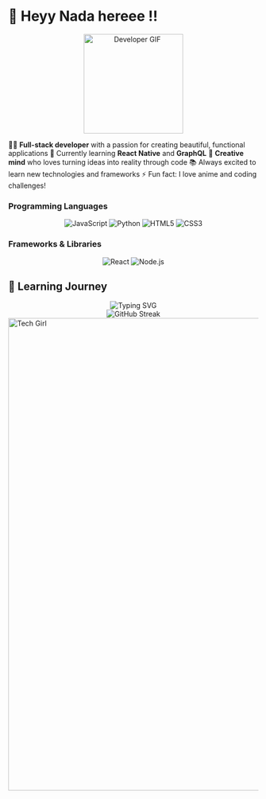 # 👾 Heyy Nada hereee !!
<div align="center">
  <img src="https://raw.githubusercontent.com/TheDudeThatCode/TheDudeThatCode/master/Assets/Developer.gif" alt="Developer GIF" width="200" />
</div>

👩‍💻 **Full-stack developer** with a passion for creating beautiful, functional applications
🌱 Currently learning **React Native** and **GraphQL**
🎨 **Creative mind** who loves turning ideas into reality through code
📚 Always excited to learn new technologies and frameworks
⚡ Fun fact: I love anime and coding challenges!

### Programming Languages
<div align="center">
  <img src="https://img.shields.io/badge/-JavaScript-F7DF1E?logo=javascript&logoColor=black" alt="JavaScript" />
  <img src="https://img.shields.io/badge/-Python-3776AB?logo=python&logoColor=white" alt="Python" />
  <img src="https://img.shields.io/badge/-HTML5-E34F26?logo=html5&logoColor=white" alt="HTML5" />
  <img src="https://img.shields.io/badge/-CSS3-1572B6?logo=css3&logoColor=white" alt="CSS3" />
</div>

### Frameworks & Libraries
<div align="center">
  <img src="https://img.shields.io/badge/-React-61DAFB?logo=react&logoColor=black" alt="React" />
  <img src="https://img.shields.io/badge/-Node.js-339933?logo=node.js&logoColor=white" alt="Node.js" />
</div>

## 🚀 Learning Journey
<div align="center">
  <img src="https://readme-typing-svg.demolab.com?font=Fira+Code&weight=600&size=22&pause=1000&color=FF79C6&width=435&lines=Always+learning+new+things;Exploring+creative+solutions;Building+with+passion" alt="Typing SVG" />
  <br/>
  <img src="https://github-readme-streak-stats.herokuapp.com/?user=Nada-ember&theme=radical&hide_border=true" alt="GitHub Streak" />
</div>

<img src="https://raw.githubusercontent.com/Trilokia/Trilokia/379277808c61ef204768a61bbc5d25bc7798ccf1/bottom_header.svg" alt="Tech Girl" width="950" />
